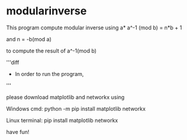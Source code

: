 # modularinverse

This program compute modular inverse using a* a^-1 (mod b) = n*b + 1

and n = -b(mod a)

to compute the result of a^-1(mod b)




'''diff
- In order to run the program, 

'''

please download matplotlib and networkx using

Windows cmd: python -m pip install matplotlib networkx

Linux terminal: pip install matplotlib networkx 

have fun!
